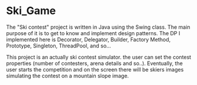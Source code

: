 # Ski_Game
The "Ski contest" project is written in Java using the Swing class. The main purpose of it is to get to know and implement design patterns. The DP I implemented here is Decorator, Delegator, Builder, Factory Method, Prototype, Singleton, ThreadPool, and so...

This project is an actually ski contest simulator. the user can set the contest properties (number of contesters, arena details and so..). Eventually, the user starts the competition and on the screen there will be skiers images simulating the contest on a mountain slope image.
